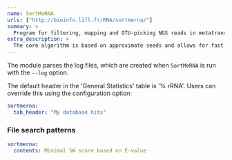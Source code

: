 ```yaml
---
name: SortMeRNA
urls: ["http://bioinfo.lifl.fr/RNA/sortmerna/"]
summary: >
  Program for filtering, mapping and OTU-picking NGS reads in metatranscriptomic and metagenomic data
extra_description: >
  The core algorithm is based on approximate seeds and allows for fast and sensitive analyses of nucleotide sequences. The main application of SortMeRNA is filtering ribosomal RNA from metatranscriptomic data.
---
```


The module parses the log files, which are created when `SortMeRNA` is run with the `--log` option.

The default header in the 'General Statistics' table is '% rRNA'. Users can override this using the configuration option:

```yaml
sortmerna:
  tab_header: "My database hits"
```

### File search patterns

```yaml
sortmerna:
  contents: Minimal SW score based on E-value
```
